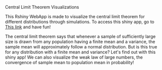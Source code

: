 Central Limit Theorem Visualizations

This Rshiny WebApp is made to visualize the central limit theorem for different distributions through simulations. To access this shiny app, go to [This link](https://9bw6-devstat.shinyapps.io/CLT_viz/) and have fun! 

The central limit theorem says that whenever a sample of sufficiently large size is drawn from any population having a finite mean and a variance, the sample mean will approximately follow a normal distribution. But is this true for any distribution with a finite mean and variance? Let's find out with this shiny app! We can also visualize the weak law of large numbers, the convergence of sample mean to population mean in probability!

